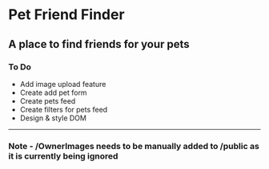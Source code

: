 # Pet Friend Finder
## A place to find friends for your pets

### To Do

* Add image upload feature
* Create add pet form
* Create pets feed
* Create filters for pets feed
* Design & style DOM

***
### Note - /OwnerImages needs to be manually added to /public as it is currently being ignored